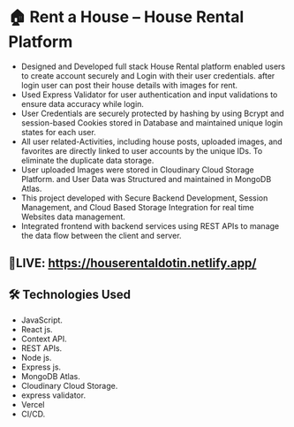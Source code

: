 # 🏠 Rent a House – House Rental Platform

- Designed and Developed full stack House Rental platform enabled users to create account securely and Login with their user credentials. after login user can post their house details with images for rent.
- Used Express Validator for user authentication and input validations to ensure data accuracy while login.
- User Credentials are securely protected by hashing by using Bcrypt and session-based Cookies stored in Database and maintained unique login states for each user.
- All user related-Activities, including house posts, uploaded images, and favorites are directly linked to user accounts by the unique IDs. To eliminate the duplicate data storage.
- User uploaded Images were stored in Cloudinary Cloud Storage Platform. and User Data was Structured and maintained in MongoDB Atlas.
- This project developed with Secure Backend Development, Session Management, and Cloud Based Storage Integration for real time Websites data management.
- Integrated frontend with backend services using REST APIs to manage the data flow between the client and server.


## 🔗LIVE: https://houserentaldotin.netlify.app/

## 🛠️ Technologies Used

- JavaScript.
- React js.
- Context API.
- REST APIs.
- Node js.
- Express js.
- MongoDB Atlas.
- Cloudinary Cloud Storage.
- express validator.
- Vercel
- CI/CD.
